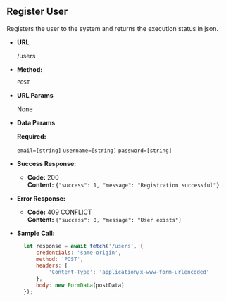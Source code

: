 **Register User**
----
Registers the user to the system and returns the execution status in json.

* **URL**

    /users

* **Method:**

    `POST`

*  **URL Params**

    None

* **Data Params**

    **Required:**

   `email=[string]`
   `username=[string]`
   `password=[string]`

* **Success Response:**

  * **Code:** 200 <br />
    **Content:** `{"success": 1, "message": "Registration successful"}`

* **Error Response:**

  * **Code:** 409 CONFLICT <br />
    **Content:** `{"success": 0, "message": "User exists"}`

* **Sample Call:**

  ```javascript
    let response = await fetch('/users', {
        credentials: 'same-origin',
        method: 'POST',
        headers: {
            'Content-Type': 'application/x-www-form-urlencoded'
        },
        body: new FormData(postData)
    });
  ```
